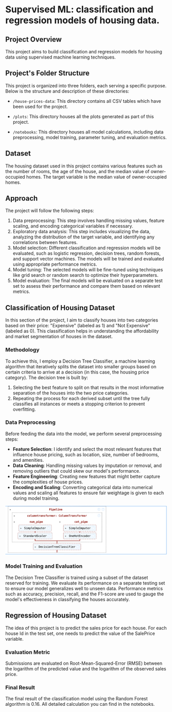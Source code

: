 # Supervised ML: classification and regression models of housing data.


## Project Overview
This project aims to build classification and regression models for housing data using supervised machine learning techniques.

## Project's Folder Structure

This project is organized into three folders, each serving a specific purpose. Below is the structure and description of these directories:

- `/house-prices-data`: This directory contains all CSV tables which have been used for the project.

- `/plots`: This directory houses all the plots generated as part of this project.

- `/notebooks`: This directory houses all model calculations, including data preprocessing, model training, parameter tuning, and evaluation metrics. 
 

## Dataset
The housing dataset used in this project contains various features such as the number of rooms, the age of the house, and the median value of owner-occupied homes. The target variable is the median value of owner-occupied homes.

## Approach
The project will follow the following steps:
1. Data preprocessing: This step involves handling missing values, feature scaling, and encoding categorical variables if necessary.
2. Exploratory data analysis: This step includes visualizing the data, analyzing the distribution of the target variable, and identifying any correlations between features.
3. Model selection: Different classification and regression models will be evaluated, such as logistic regression, decision trees, random forests, and support vector machines. The models will be trained and evaluated using appropriate performance metrics.
4. Model tuning: The selected models will be fine-tuned using techniques like grid search or random search to optimize their hyperparameters.
5. Model evaluation: The final models will be evaluated on a separate test set to assess their performance and compare them based on relevant metrics.


## Classification of Housing Dataset

In this section of the project, I aim to classify houses into two categories based on their price: "Expensive" (labeled as 1) and "Not Expensive" (labeled as 0). This classification helps in understanding the affordability and market segmentation of houses in the dataset.

### Methodology
To achieve this, I employ a Decision Tree Classifier, a machine learning algorithm that iteratively splits the dataset into smaller groups based on certain criteria to arrive at a decision (in this case, the housing price category). The decision tree is built by:

1. Selecting the best feature to split on that results in the most informative separation of the houses into the two price categories.
2. Repeating the process for each derived subset until the tree fully classifies all instances or meets a stopping criterion to prevent overfitting.

### Data Preprocessing

Before feeding the data into the model, we perform several preprocessing steps:
- **Feature Selection**: I identify and select the most relevant features that influence house pricing, such as location, size, number of bedrooms, and amenities.
- **Data Cleaning**: Handling missing values by imputation or removal, and removing outliers that could skew our model's performance.
- **Feature Engineering**: Creating new features that might better capture the complexities of house prices.
- **Encoding and Scaling**: Converting categorical data into numerical values and scaling all features to ensure fair weightage is given to each during model training.

![Complete Pipeline](plots/pipline.png)


### Model Training and Evaluation

The Decision Tree Classifier is trained using a subset of the dataset reserved for training. We evaluate its performance on a separate testing set to ensure our model generalizes well to unseen data. Performance metrics such as accuracy, precision, recall, and the F1-score are used to gauge the model's effectiveness in classifying the houses accurately.

## Regression of Housing Dataset

The idea of this project is to predict the sales price for each house. For each house Id in the test set, one needs to predict the value of the SalePrice variable.

### Evaluation Metric

Submissions are evaluated on Root-Mean-Squared-Error (RMSE) between the logarithm of the predicted value and the logarithm of the observed sales price.

### Final Result

The final result of the classification model using the Random Forest algorithm is 0.16. All detailed calculation you can find in the notebooks. 








